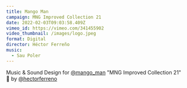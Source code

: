 ```yaml
---
title: Mango Man
campaign: MNG Improved Collection 21
date: 2022-02-03T09:03:58.409Z
vimeo_id: https://vimeo.com/341455902
video_thumbnail: /images/logo.jpeg
format: Digital
director: Héctor Ferreño
music:
  - Sau Poler
---
```

Music & Sound Design for [@mango_man](https://www.instagram.com/mango_man/) "MNG Improved Collection 21"\
🎥 by [@hectorferreno](https://www.instagram.com/hectorferreno/)